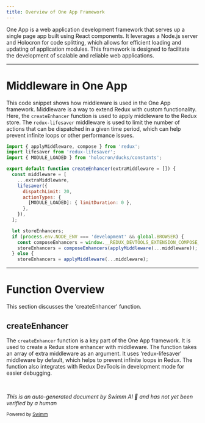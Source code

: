 ```yaml
---
title: Overview of One App Framework
---
```

One App is a web application development framework that serves up a single page app built using React components. It leverages a Node.js server and Holocron for code splitting, which allows for efficient loading and updating of application modules. This framework is designed to facilitate the development of scalable and reliable web applications.

<SwmSnippet path="/src/universal/enhancers.js" line="17">

---

# Middleware in One App

This code snippet shows how middleware is used in the One App framework. Middleware is a way to extend Redux with custom functionality. Here, the `createEnhancer` function is used to apply middleware to the Redux store. The `redux-lifesaver` middleware is used to limit the number of actions that can be dispatched in a given time period, which can help prevent infinite loops or other performance issues.

```javascript
import { applyMiddleware, compose } from 'redux';
import lifesaver from 'redux-lifesaver';
import { MODULE_LOADED } from 'holocron/ducks/constants';

export default function createEnhancer(extraMiddleware = []) {
  const middleware = [
    ...extraMiddleware,
    lifesaver({
      dispatchLimit: 20,
      actionTypes: {
        [MODULE_LOADED]: { limitDuration: 0 },
      },
    }),
  ];

  let storeEnhancers;
  if (process.env.NODE_ENV === 'development' && global.BROWSER) {
    const composeEnhancers = window.__REDUX_DEVTOOLS_EXTENSION_COMPOSE__ || compose;
    storeEnhancers = composeEnhancers(applyMiddleware(...middleware));
  } else {
    storeEnhancers = applyMiddleware(...middleware);
```

---

</SwmSnippet>

# Function Overview

This section discusses the 'createEnhancer' function.

## createEnhancer

The `createEnhancer` function is a key part of the One App framework. It is used to create a Redux store enhancer with middleware. The function takes an array of extra middleware as an argument. It uses 'redux-lifesaver' middleware by default, which helps to prevent infinite loops in Redux. The function also integrates with Redux DevTools in development mode for easier debugging.

&nbsp;

*This is an auto-generated document by Swimm AI 🌊 and has not yet been verified by a human*

<SwmMeta version="3.0.0" repo-id="Z2l0aHViJTNBJTNBREVNTy1vbmUtYXBwJTNBJTNBZ2lsYWRuYXZvdA==" repo-name="DEMO-one-app" doc-type="overview"><sup>Powered by [Swimm](/)</sup></SwmMeta>
